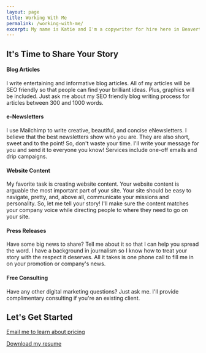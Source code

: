 ```yaml
---
layout: page
title: Working With Me
permalink: /working-with-me/
excerpt: My name is Katie and I'm a copywriter for hire here in Beaverton, OR. I write blog articles, press releases, eNewsletters, and more. Plus, free digital marketing consulting. 
---
```


<div class="service-headers">
  <h2>It's Time to Share Your Story</h2>
</div>

<div class="service">
<i class="fa fa fa-rss" aria-hidden="true"></i>
  <h4><strong>Blog Articles</strong></h4>
    <p>
      I write entertaining and informative blog articles. All of my articles will be SEO friendly so that people can find your brilliant ideas. Plus, graphics will be included. Just ask me about my SEO friendly blog writing process for articles between 300 and 1000 words.
    </p>
</div>

<div class="service">
  <i class="fa fa-telegram" aria-hidden="true"></i>
  <h4><strong>e-Newsletters</strong></h4>
    <p>
      I use Mailchimp to write creative, beautiful, and concise eNewsletters. I believe that the best newsletters show who you are. They are also short, sweet and to the point! So, don't waste your time. I'll write your message for you and send it to everyone you know! Services include one-off emails and drip campaigns.
    </p>
</div>

<div class="service">
  <i class="fa fa-laptop" aria-hidden="true"></i>
  <h4><strong>Website Content</strong></h4>
    <p>
      My favorite task is creating website content. Your website content is arguable the most important part of your site. Your site should be easy to navigate, pretty, and, above all, communicate your missions and personality. So, let me tell your story! I'll make sure the content matches your company voice while directing people to where they need to go on your site.
    </p>
</div>

<div class="service">
  <i class="fa fa-newspaper-o" aria-hidden="true"></i>
  <h4><strong>Press Releases</strong></h4>
    <p>
      Have some big news to share? Tell me about it so that I can help you spread the word. I have a background in journalism so I know how to treat your story with the respect it deserves. All it takes is one phone call to fill me in on your promotion or company's news.
    </p>
</div>


<h4>Free Consulting</h4>
  <p>
    Have any other digital marketing questions? Just ask me. I'll provide complimentary consulting if you're an existing client.
  </p>

<div class="take-action">
  <div id="inner-action">
    <h2>Let's Get Started</h2>
    <div class="button">
      <p>
        <a href="mailto:ktagilbert@gmail.com">Email me to learn about pricing</a>
      </p>
    </div>
    <div class="button">
      <p>
        <a href="{{ site.github.url }}/assets/katie-gilbert-resume.pdf" download="katie-gilbert-resume.pdf">Download my resume</a>
      </p>
    </div>
  </div>
</div>
